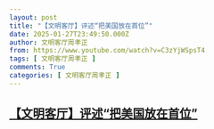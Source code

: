 ```yaml
---
layout: post
title: "【文明客厅】评述“把美国放在首位”"
date: 2025-01-27T23:49:50.000Z
author: 文明客厅周孝正
from: https://www.youtube.com/watch?v=C3zYjWSpsT4
tags: [ 文明客厅周孝正 ]
comments: True
categories: [ 文明客厅周孝正 ]
---
```

<!--1738021790000-->
[【文明客厅】评述“把美国放在首位”](https://www.youtube.com/watch?v=C3zYjWSpsT4)
------

<div>

</div>
